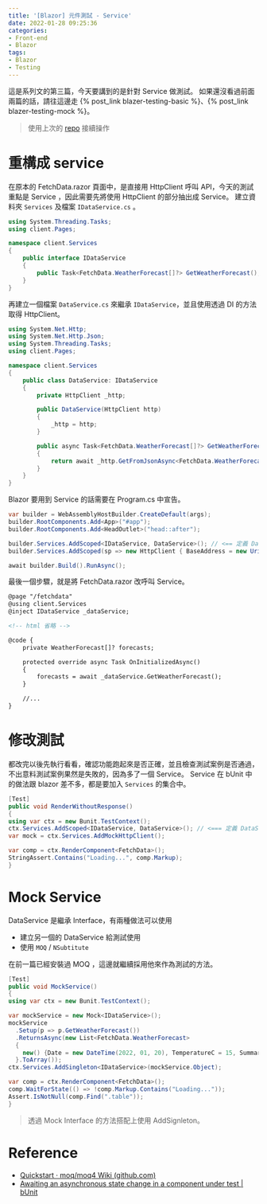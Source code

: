 ```yaml
---
title: '[Blazor] 元件測試 - Service'
date: 2022-01-28 09:25:36
categories:
- Front-end
- Blazor
tags:
- Blazor
- Testing
---
```


這是系列文的第三篇，今天要講到的是針對 Service 做測試。
如果還沒看過前面兩篇的話，請往這邊走 {% post_link blazer-testing-basic %}、{% post_link blazer-testing-mock %}。

> 使用上次的 [repo](https://github.com/jiaming0708/blazor-testing-demo) 接續操作

<!-- more -->

# 重構成 service

在原本的 FetchData.razor 頁面中，是直接用 HttpClient 呼叫 API，今天的測試重點是 Service ，因此需要先將使用 HttpClient 的部分抽出成 Service。
建立資料夾 `Services` 及檔案 `IDataService.cs` 。

```csharp
using System.Threading.Tasks;
using client.Pages;

namespace client.Services
{
    public interface IDataService
    {
        public Task<FetchData.WeatherForecast[]?> GetWeatherForecast();
    }
}
```

再建立一個檔案 `DataService.cs`  來繼承 `IDataService`，並且使用透過 DI 的方法取得 HttpClient。

```csharp
using System.Net.Http;
using System.Net.Http.Json;
using System.Threading.Tasks;
using client.Pages;

namespace client.Services
{
    public class DataService: IDataService
    {
        private HttpClient _http;

        public DataService(HttpClient http)
        {
            _http = http;
        }

        public async Task<FetchData.WeatherForecast[]?> GetWeatherForecast()
        {
            return await _http.GetFromJsonAsync<FetchData.WeatherForecast[]>("sample-data/weather.json");
        }
    }
}
```

Blazor 要用到 Service 的話需要在 Program.cs 中宣告。

```csharp
var builder = WebAssemblyHostBuilder.CreateDefault(args);
builder.RootComponents.Add<App>("#app");
builder.RootComponents.Add<HeadOutlet>("head::after");

builder.Services.AddScoped<IDataService, DataService>(); // <== 定義 DataService 及 IDataService 的關係
builder.Services.AddScoped(sp => new HttpClient { BaseAddress = new Uri(builder.HostEnvironment.BaseAddress) });

await builder.Build().RunAsync();
```

最後一個步驟，就是將 FetchData.razor 改呼叫 Service。

```html
@page "/fetchdata"
@using client.Services
@inject IDataService _dataService;

<!-- html 省略 -->

@code {
    private WeatherForecast[]? forecasts;

    protected override async Task OnInitializedAsync()
    {
        forecasts = await _dataService.GetWeatherForecast();
    }

	//...
}
```

# 修改測試

都改完以後先執行看看，確認功能跑起來是否正確，並且檢查測試案例是否通過，不出意料測試案例果然是失敗的，因為多了一個 Service。
Service 在 bUnit 中的做法跟 blazor 差不多，都是要加入 `Services` 的集合中。

```csharp
[Test]
public void RenderWithoutResponse()
{
using var ctx = new Bunit.TestContext();
ctx.Services.AddScoped<IDataService, DataService>(); // <=== 定義 DataService 及 IDataService 的關係
var mock = ctx.Services.AddMockHttpClient();

var comp = ctx.RenderComponent<FetchData>();
StringAssert.Contains("Loading...", comp.Markup);
}
```

# Mock Service

DataService 是繼承 Interface，有兩種做法可以使用

* 建立另一個的 DataService 給測試使用
* 使用 `MOQ` / `NSubtitute`

在前一篇已經安裝過 MOQ ，這邊就繼續採用他來作為測試的方法。

```csharp
[Test]
public void MockService()
{
using var ctx = new Bunit.TestContext();

var mockService = new Mock<IDataService>();
mockService
  .Setup(p => p.GetWeatherForecast())
  .ReturnsAsync(new List<FetchData.WeatherForecast>
  {
    new() {Date = new DateTime(2022, 01, 20), TemperatureC = 15, Summary = "first data"}
  }.ToArray());
ctx.Services.AddSingleton<IDataService>(mockService.Object);

var comp = ctx.RenderComponent<FetchData>();
comp.WaitForState(() => !comp.Markup.Contains("Loading..."));
Assert.IsNotNull(comp.Find(".table"));
}
```

> 透過 Mock Interface 的方法搭配上使用 AddSignleton。

# Reference

- [Quickstart · moq/moq4 Wiki (github.com)](https://github.com/Moq/moq4/wiki/Quickstart#async-methods)
- [Awaiting an asynchronous state change in a component under test | bUnit](https://bunit.dev/docs/interaction/awaiting-async-state.html)

